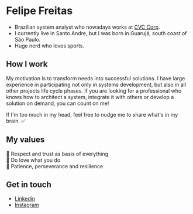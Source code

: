# Felipe Freitas
- Brazilian system analyst who nowadays works at [CVC Corp](https://cvccorp.com.br "CVC Corp"). <br>
- I currently live in Santo Andre, but I was born in Guarujá, south coast of São Paulo. <br>
- Huge nerd who loves sports.

## How I work
My motivation is to transform needs into successful solutions. I have large experience in participating not only in systems development, but also in all other projects life cycle phases. If you are looking for a professional who knows how to architect a system, integrate it with others or develop a solution on demand, you can count on me! 

If I'm too much in my head, feel free to nudge me to share what's in my brain. ✅

## My values
🙌 Respect and trust as basis of everything <br>
💖 Do love what you do <br>
🌟 Patience, perseverance and resilience <br>

## Get in touch
- [Linkedin](https://www.linkedin.com/in/felipe-gon%C3%A7alves-freitas-dos-santos-589aa191/ "LinkedIn Profile")
- [Instagram](https://www.instagram.com/freitasfelipee "Instagram")
